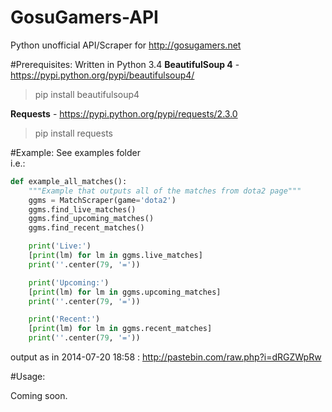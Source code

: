 GosuGamers-API
==============

Python unofficial API/Scraper for http://gosugamers.net

#Prerequisites:
Written in Python 3.4 
**BeautifulSoup 4** - https://pypi.python.org/pypi/beautifulsoup4/  
>pip install beautifulsoup4  

**Requests** - https://pypi.python.org/pypi/requests/2.3.0
>pip install requests

#Example:
See examples folder  
i.e.:  
```python
def example_all_matches():
    """Example that outputs all of the matches from dota2 page"""
    ggms = MatchScraper(game='dota2')
    ggms.find_live_matches()
    ggms.find_upcoming_matches()
    ggms.find_recent_matches()

    print('Live:')
    [print(lm) for lm in ggms.live_matches]
    print(''.center(79, '='))

    print('Upcoming:')
    [print(lm) for lm in ggms.upcoming_matches]
    print(''.center(79, '='))

    print('Recent:')
    [print(lm) for lm in ggms.recent_matches]
    print(''.center(79, '='))
```

output as in 2014-07-20 18:58 : http://pastebin.com/raw.php?i=dRGZWpRw

#Usage:

Coming soon.
